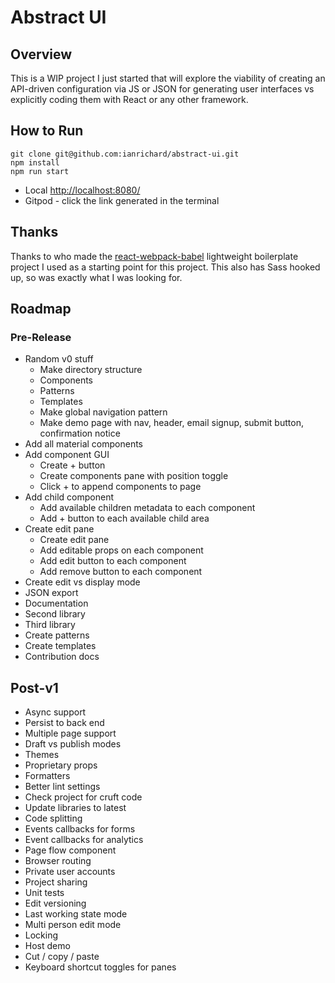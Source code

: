 # Abstract UI

## Overview

This is a WIP project I just started that will explore the viability of creating an API-driven configuration via JS or JSON for generating user interfaces vs explicitly coding them with React or any other framework.

## How to Run

```terminal
git clone git@github.com:ianrichard/abstract-ui.git
npm install
npm run start
```

- Local [http://localhost:8080/](http://localhost:8080/)
- Gitpod - click the link generated in the terminal

## Thanks

Thanks to who made the [react-webpack-babel](https://github.com/ReactJSResources/react-webpack-babel) lightweight boilerplate project I used as a starting point for this project. This also has Sass hooked up, so was exactly what I was looking for.

## Roadmap

### Pre-Release

- Random v0 stuff
  - Make directory structure
  - Components
  - Patterns
  - Templates
  - Make global navigation pattern
  - Make demo page with nav, header, email signup, submit button, confirmation notice
- Add all material components
- Add component GUI
  - Create + button
  - Create components pane with position toggle
  - Click + to append components to page
- Add child component
  - Add available children metadata to each component
  - Add + button to each available child area
- Create edit pane
  - Create edit pane
  - Add editable props on each component
  - Add edit button to each component
  - Add remove button to each component
- Create edit vs display mode
- JSON export
- Documentation
- Second library
- Third library
- Create patterns
- Create templates
- Contribution docs

## Post-v1

- Async support
- Persist to back end
- Multiple page support
- Draft vs publish modes 
- Themes
- Proprietary props
- Formatters 
- Better lint settings
- Check project for cruft code
- Update libraries to latest
- Code splitting 
- Events callbacks for forms
- Event callbacks for analytics
- Page flow component
- Browser routing
- Private user accounts
- Project sharing
- Unit tests
- Edit versioning
- Last working state mode
- Multi person edit mode
- Locking 
- Host demo
- Cut / copy / paste
- Keyboard shortcut toggles for panes